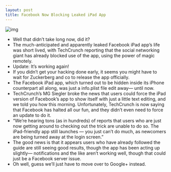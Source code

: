 ```yaml
---
layout: post
title: Facebook Now Blocking Leaked iPad App
---
```

![img](http://media.idownloadblog.com/wp-content/uploads/2011/07/Facebook-ipad-cross.jpg)
* Well that didn’t take long now, did it?
* The much-anticipated and apparently leaked Facebook iPad app’s life was short lived, with TechCrunch reporting that the social networking giant has already blocked use of the app, using the power of magic remotely.
* Update: It’s working again!
* If you didn’t get your hacking done early, it seems you might have to wait for Zuckerberg and co to release the app officially.
* The Facebook iPad app, which turned out to be hidden inside its iPhone counterpart all along, was just a info.plist file edit away— until now.
* TechCrunch’s MG Siegler broke the news that users could force the iPad version of Facebook’s app to show itself with just a little text editing, and we told you how this morning. Unfortunately, TechCrunch is now saying that Facebook has halted all our fun, and they didn’t even need to force an update to do it.
* “We’re hearing tons (as in hundreds) of reports that users who are just now getting around to checking out the trick are unable to do so. The iPad-friendly app still launches — you just can’t do much, as newcomers are being turned away at the login screen.”
* The good news is that it appears users who have already followed the guide are still seeing good results, though the app has been acting up slightly— notifications and the like aren’t working well, though that could just be a Facebook server issue.
* Oh well, guess we’ll just have to move over to Google+ instead.

